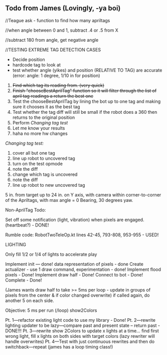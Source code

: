 ## Todo from James (Lovingly, -ya boi)

//Teague ask - function to find how many apriltags

//when angle between 0 and 1, subtract .4 or .5 from X

//subtract 180 from angle, get negative angle

//TESTING EXTREME TAG DETECTION CASES
- Decide position
- hardcode tag to look at
- test whether angle (yikes) and position (RELATIVE TO TAG) are accurate (error: angle: 1 degree, 1/10 in for position)

1. ~~Find which tag its reading from. (very quick)~~
2. ~~Finish "chooseBestAprilTag" function so it will filter through the list of april tag readings a return the best one~~
3. Test the chooseBestAprilTag by lining the bot up to one tag and making sure it chooses it as the best tag
4. Test whether the tag diff will still be small if the robot does a 360 then returns to the original position
5. Perform *Changing tag test*
6. Let me know your results
7. haha no more hw changes

*Changing tag test:*
1. cover all but one tag
2. line up robot to uncovered tag
3. turn on the test opmode
4. note the diff
5. change which tag is uncovered
6. note the diff
7. line up robot to new uncovered tag

5 in. from target up to 24 in. on Y axis, with camera within corner-to-corner of the Apriltags, with max angle = 0 Bearing, 30 degrees yaw.

Non-AprilTag Todo:

Set off some notification (light, vibration) when pixels are engaged. (heartbeat?) - DONE!

Rumble code: RobotTwoTeleOp.kt lines 42-45, 793-808, 953-955 - USED!

LIGHTING 

Only fill 1/2 or 1/4 of lights to accelerate play

Implement init — done!
data representation of pixels - done
Create actualizer - use 1 draw command, experimentation - done!
Implement flood pixels - Done!
Implement draw half - Done!
Connect to bot - Done!
Complete - Done!

(James wants draw half to take >= 5ms per loop - update in groups of pixels from the center & if color changed overwrite)
if called again, do another 5 on each side.



Objective: 5 ms per run (/loop)  show2Colors

Pt. 1—refactor existing light code to use my library - Done!
Pt. 2—rewrite lighting updater to be lazy—compare past and present state – return past - DONE!!!
Pt. 3—rewrite show 2Colors to update x lights at a time… find first wrong light, fill x lights on both sides with target colors (lazy rewriter will handle overwrites) 
Pt. 4—Test with just continuous rewrites and then do switchback—repeat
(james has a loop timing class!)

